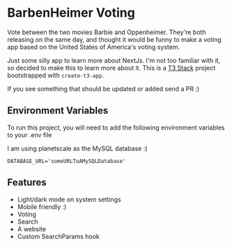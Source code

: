 # BarbenHeimer Voting
Vote between the two movies Barbie and Oppenheimer. They're both releasing on the same day, and thought it would be funny to make a voting app based on the United States of America's voting system.

Just some silly app to learn more about NextJs. I'm not too familiar with it, so decided to make this to learn more about it.
This is a [T3 Stack](https://create.t3.gg/) project bootstrapped with `create-t3-app`.


If you see something that should be updated or added send a PR :)
## Environment Variables

To run this project, you will need to add the following environment variables to your .env file

I am using planetscale as the MySQL database :) 

```
DATABASE_URL='someURLToAMySQLDatabase'
```

## Features

- Light/dark mode on system settings
- Mobile friendly :)
- Voting
- Search
- A website
- Custom SearchParams hook
